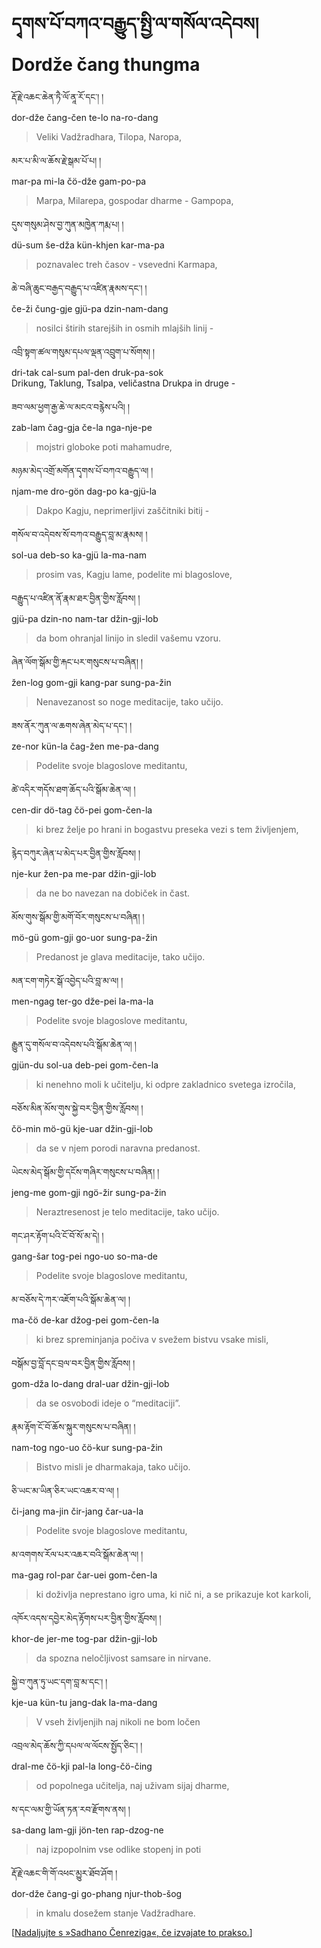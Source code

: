 <!-- Custom CSS styling: --->
<link rel="stylesheet" href="./stylesheet.css" type="text/css">

# དྭགས་པོ་བཀའ་བརྒྱུད་སྤྱི་ལ་གསོལ་འདེབས། <br>Dordže čang thungma

རྡོ་རྗེ་འཆང་ཆེན་ཏཻ་ལོ་ནཱ་རོ་དང༌། །  
dor-dže čang-čen te-lo na-ro-dang  
>Veliki Vadžradhara, Tilopa, Naropa,

མར་པ་མི་ལ་ཆོས་རྗེ་སྒམ་པོ་པ། །  
mar-pa mi-la čö-dže gam-po-pa  
>Marpa, Milarepa, gospodar dharme - Gampopa,

དུས་གསུམ་ཤེས་བྱ་ཀུན་མཁྱེན་ཀརྨ་པ། །  
dü-sum še-dža kün-khjen kar-ma-pa  
>poznavalec treh časov - vsevedni Karmapa,

ཆེ་བཞི་ཆུང་བརྒྱད་བརྒྱུད་པ་འཛིན་རྣམས་དང༌། །  
če-ži čung-gje gjü-pa dzin-nam-dang  
>nosilci štirih starejših in osmih mlajših linij -

འབྲི་སྟག་ཚལ་གསུམ་དཔལ་ལྡན་འབྲུག་པ་སོགས། །  
dri-tak cal-sum pal-den druk-pa-sok  
Drikung, Taklung, Tsalpa, veličastna Drukpa in druge -

ཟབ་ལམ་ཕྱག་རྒྱ་ཆེ་ལ་མངའ་བརྙེས་པའི། །  
zab-lam čag-gja če-la nga-nje-pe  
>mojstri globoke poti mahamudre,

མཉམ་མེད་འགྲོ་མགོན་དྭགས་པོ་བཀའ་བརྒྱུད་ལ། །  
njam-me dro-gön dag-po ka-gjü-la  
>Dakpo Kagju, neprimerljivi zaščitniki bitij -

གསོལ་བ་འདེབས་སོ་བཀའ་བརྒྱུད་བླ་མ་རྣམས། །  
sol-ua deb-so ka-gjü la-ma-nam  
>prosim vas, Kagju lame, podelite mi blagoslove,

བརྒྱུད་པ་འཛིན་ནོ་རྣམ་ཐར་བྱིན་གྱིས་རློབས། །  
gjü-pa dzin-no nam-tar džin-gji-lob  
>da bom ohranjal linijo in sledil vašemu vzoru.

ཞེན་ལོག་སྒོམ་གྱི་རྐང་པར་གསུངས་པ་བཞིན། །  
žen-log gom-gji kang-par sung-pa-žin  
>Nenavezanost so noge meditacije, tako učijo.

ཟས་ནོར་ཀུན་ལ་ཆགས་ཞེན་མེད་པ་དང༌། །  
ze-nor kün-la čag-žen me-pa-dang  
>Podelite svoje blagoslove meditantu,

ཚེ་འདིར་གདོས་ཐག་ཆོད་པའི་སྒོམ་ཆེན་ལ། །  
cen-dir dö-tag čö-pei gom-čen-la  
>ki brez želje po hrani in bogastvu preseka vezi s tem življenjem,

རྙེད་བཀུར་ཞེན་པ་མེད་པར་བྱིན་གྱིས་རློབས། །  
nje-kur žen-pa me-par džin-gji-lob  
>da ne bo navezan na dobiček in čast.

མོས་གུས་སྒོམ་གྱི་མགོ་བོར་གསུངས་པ་བཞིན། །  
mö-gü gom-gji go-uor sung-pa-žin  
>Predanost je glava meditacije, tako učijo.

མན་ངག་གཏེར་སྒོ་འབྱེད་པའི་བླ་མ་ལ། །  
men-ngag ter-go dže-pei la-ma-la  
>Podelite svoje blagoslove meditantu,

རྒྱུན་དུ་གསོལ་བ་འདེབས་པའི་སྒོམ་ཆེན་ལ། །  
gjün-du sol-ua deb-pei gom-čen-la  
>ki nenehno moli k učitelju, ki odpre zakladnico svetega izročila,

བཅོས་མིན་མོས་གུས་སྐྱེ་བར་བྱིན་གྱིས་རློབས། །  
čö-min mö-gü kje-uar džin-gji-lob  
>da se v njem porodi naravna predanost.

ཡེངས་མེད་སྒོམ་གྱི་དངོས་གཞིར་གསུངས་པ་བཞིན། །  
jeng-me gom-gji ngö-žir sung-pa-žin  
>Neraztresenost je telo meditacije, tako učijo.

གང་ཤར་རྟོག་པའི་ངོ་བོ་སོ་མ་དེ། །  
gang-šar tog-pei ngo-uo so-ma-de  
>Podelite svoje blagoslove meditantu,

མ་བཅོས་དེ་ཀར་འཇོག་པའི་སྒོམ་ཆེན་ལ། །  
ma-čö de-kar džog-pei gom-čen-la  
>ki brez spreminjanja počiva v svežem bistvu vsake misli,

བསྒོམ་བྱ་བློ་དང་བྲལ་བར་བྱིན་གྱིས་རློབས། །  
gom-dža lo-dang dral-uar džin-gji-lob  
>da se osvobodi ideje o “meditaciji”.

རྣམ་རྟོག་ངོ་བོ་ཆོས་སྐུར་གསུངས་པ་བཞིན། །  
nam-tog ngo-uo čö-kur sung-pa-žin  
>Bistvo misli je dharmakaja, tako učijo.

ཅི་ཡང་མ་ཡིན་ཅིར་ཡང་འཆར་བ་ལ། །  
či-jang ma-jin čir-jang čar-ua-la  
>Podelite svoje blagoslove meditantu,

མ་འགགས་རོལ་པར་འཆར་བའི་སྒོམ་ཆེན་ལ། །  
ma-gag rol-par čar-uei gom-čen-la  
>ki doživlja neprestano igro uma, ki nič ni, a se prikazuje kot karkoli,

འཁོར་འདས་དབྱེར་མེད་རྟོགས་པར་བྱིན་གྱིས་རློབས། །  
khor-de jer-me tog-par džin-gji-lob  
>da spozna neločljivost samsare in nirvane.

སྐྱེ་བ་ཀུན་ཏུ་ཡང་དག་བླ་མ་དང༌། །  
kje-ua kün-tu jang-dak la-ma-dang  
>V vseh življenjih naj nikoli ne bom ločen

འབྲལ་མེད་ཆོས་ཀྱི་དཔལ་ལ་ལོངས་སྤྱོད་ཅིང༌། །  
dral-me čö-kji pal-la long-čö-čing  
>od popolnega učitelja, naj uživam sijaj dharme,

ས་དང་ལམ་གྱི་ཡོན་ཏན་རབ་རྫོགས་ནས། །  
sa-dang lam-gji jön-ten rap-dzog-ne  
>naj izpopolnim vse odlike stopenj in poti

རྡོ་རྗེ་འཆང་གི་གོ་འཕང་མྱུར་ཐོབ་ཤོག །  
dor-dže čang-gi go-phang njur-thob-šog  
>in kmalu dosežem stanje Vadžradhare.

[[Nadaljujte s »Sadhano Čenreziga«, če izvajate to prakso.](./sadhana_cenreziga.md)]
